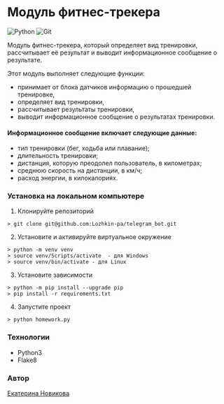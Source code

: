 #  Модуль фитнес-трекера
![Python](https://img.shields.io/badge/python-3670A0?style=for-the-badge&logo=python&logoColor=ffdd54)
![Git](https://img.shields.io/badge/Git-black?style=for-the-badge&logo=Git&logoColor=white)

Модуль фитнес-трекера, который определяет вид тренировки, рассчитывает её результат и выводит информационное сообщение о результате.

Этот модуль выполняет следующие функции:
* принимает от блока датчиков информацию о прошедшей тренировке,
* определяет вид тренировки,
* рассчитывает результаты тренировки,
* выводит информационное сообщение о результатах тренировки.

#### Информационное сообщение включает следующие данные:
* тип тренировки (бег, ходьба или плавание);
* длительность тренировки;
* дистанция, которую преодолел пользователь, в километрах;
* среднюю скорость на дистанции, в км/ч;
* расход энергии, в килокалориях.

### __Установка на локальном компьютере__
1. Клонируйте репозиторий
```
> git clone git@github.com:Lozhkin-pa/telegram_bot.git
```
2. Установите и активируйте виртуальное окружение
```
> python -m venv venv
> source venv/Scripts/activate  - для Windows
> source venv/bin/activate - для Linux
```
3. Установите зависимости
```
> python -m pip install --upgrade pip
> pip install -r requirements.txt
```
4. Запустите проект
```
> python homework.py
```

### __Технологии__
* Python3
* Flake8

### __Автор__
[Екатерина Новикова](https://github.com/katherin-ov)
